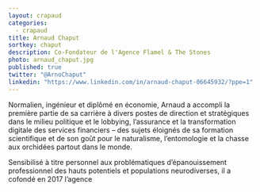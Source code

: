 ```yaml
---
layout: crapaud
categories:
  - crapaud
title: Arnaud Chaput
sortkey: chaput
description: Co-Fondateur de l'Agence Flamel & The Stones
photo: arnaud_chaput.jpg
published: true
twitter: "@ArnoChaput"
linkedin: "https://www.linkedin.com/in/arnaud-chaput-06645932/?ppe=1"
---
```


Normalien, ingénieur et diplômé en économie, Arnaud a accompli la première partie de sa carrière à divers postes de direction et stratégiques dans le milieu politique et le lobbying, l’assurance et la transformation digitale des services financiers – des sujets éloignés de sa formation scientifique et de son goût pour le naturalisme, l’entomologie et la chasse aux orchidées partout dans le monde.

Sensibilisé à titre personnel aux problématiques d’épanouissement professionnel des hauts potentiels et populations neurodiverses, il a cofondé en 2017 l’agence 

